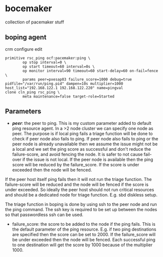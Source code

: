 # bocemaker
collection of pacemaker stuff

## boping agent

crm configure edit
```
primitive rsc_ping ocf:pacemaker:ping \
        op stop interval=0 \
        op start timeout=60 interval=0s \
        op monitor interval=90 timeout=60 start-delay=60 on-fail=fence \
        params peer=pxesap03 failure_score=1000 debug=true pidfile="/var/run/ping.pid" dampen=10s multiplier=1000 host_list="192.168.122.1 192.168.122.220" name=pingval
clone cln_ping rsc_ping \
        meta maintenance=false target-role=Started
```

## Parameters

* *__peer__*: the peer to ping. This is my custom parameter added to default ping resource agent. In a >2 node cluster we can specify one node as peer. The purpose is if local ping fails a triage function will be done to check if peer node also fails to ping. If peer node also fails to ping or the peer node is already unavailable then we assume the issue might not be a local and we set the ping score as successful and don't reduce the failure-score, and avoid fencing the node. It is safer to not cause fail-over if the issue is not local. If the peer node is available then the ping score will be reduced by the failure_score. If the score is under exceeded then the node will be fenced. 

If the peer host itself ping fails then it will not run the triage function. The failure-score will be reduced and the node will be fenced if the score is under exceeded. So ideally the peer host should not run critical resources and should be a dedicated node for triage function. E.g. sbd diskless setup.

The triage function in boping is done by using ssh to the peer node and run the ping command. The ssh key is required to be set up between the nodes so that passwordless ssh can be used.

* failure_score: the score to be added to the node if the ping fails. This is the default parameter of the ping resource. E.g. if two ping destinations are specified then the score can be set to 2000. If the failure_score will be under exceeded then the node will be fenced. Each successful ping to one destination will get the score by 1000 because of the multiplier 1000. 




